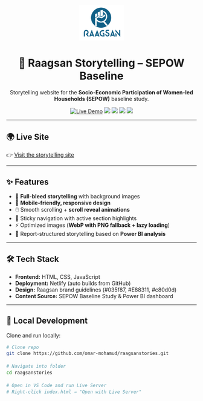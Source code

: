 <!-- Project Header -->
<p align="center">
  <img src="assets/Raagsan-logo.png" alt="Raagsan Logo" width="120"/>
</p>

<h1 align="center">📖 Raagsan Storytelling – SEPOW Baseline</h1>

<p align="center">
  Storytelling website for the <strong>Socio-Economic Participation of Women-led Households (SEPOW)</strong> baseline study.  
</p>

<p align="center">
  <a href="https://your-site-name.netlify.app"><img src="https://img.shields.io/badge/🌍 Live-Demo-blue?style=for-the-badge&color=035f87" alt="Live Demo"></a>
  <img src="https://img.shields.io/badge/HTML-5-orange?style=for-the-badge&logo=html5&logoColor=white">
  <img src="https://img.shields.io/badge/CSS-3-E88311?style=for-the-badge&logo=css3&logoColor=white">
  <img src="https://img.shields.io/badge/JavaScript-ES6-yellow?style=for-the-badge&logo=javascript&logoColor=black">
  <img src="https://img.shields.io/badge/Netlify-Deployed-success?style=for-the-badge&logo=netlify&logoColor=white&color=00c7b7">
</p>

---

## 🌍 Live Site
👉 [Visit the storytelling site](https://raagsan-stories.netlify.app/) 

---

## ✨ Features
- 🎨 **Full-bleed storytelling** with background images  
- 📱 **Mobile-friendly, responsive design**  
- 🖱️ Smooth scrolling + **scroll reveal animations**  
- 📌 Sticky navigation with active section highlights  
- ⚡ Optimized images (**WebP with PNG fallback + lazy loading**)  
- 🔎 Report-structured storytelling based on **Power BI analysis**  

---

## 🛠️ Tech Stack
- **Frontend:** HTML, CSS, JavaScript  
- **Deployment:** Netlify (auto builds from GitHub)  
- **Design:** Raagsan brand guidelines (#035f87, #E88311, #c80d0d)  
- **Content Source:** SEPOW Baseline Study & Power BI dashboard  

---

## 🚀 Local Development
Clone and run locally:

```bash
# Clone repo
git clone https://github.com/omar-mohamud/raagsanstories.git

# Navigate into folder
cd raagsanstories

# Open in VS Code and run Live Server
# Right-click index.html → "Open with Live Server"
